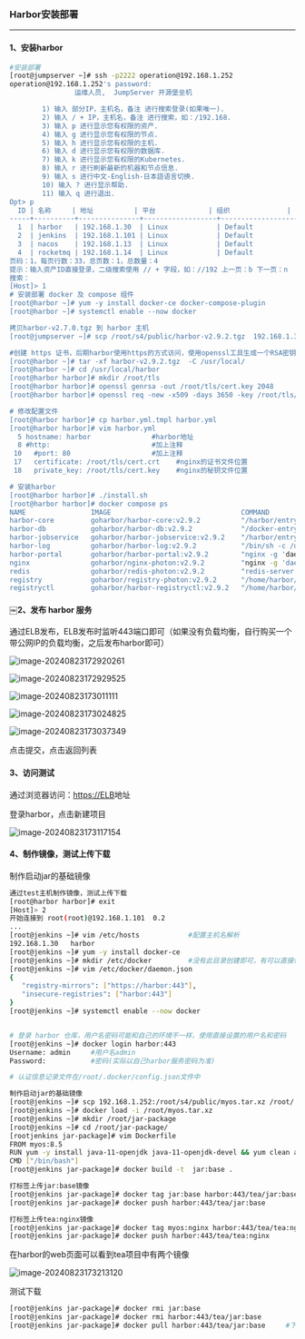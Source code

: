 ### Harbor安装部署

----

#### 1、安装harbor

```bash
#安装部署
[root@jumpserver ~]# ssh -p2222 operation@192.168.1.252
operation@192.168.1.252's password: 
                运维人员,  JumpServer 开源堡垒机

        1) 输入 部分IP，主机名，备注 进行搜索登录(如果唯一).
        2) 输入 / + IP，主机名，备注 进行搜索，如：/192.168.
        3) 输入 p 进行显示您有权限的资产.
        4) 输入 g 进行显示您有权限的节点.
        5) 输入 h 进行显示您有权限的主机.
        6) 输入 d 进行显示您有权限的数据库.
        7) 输入 k 进行显示您有权限的Kubernetes.
        8) 输入 r 进行刷新最新的机器和节点信息.
        9) 输入 s 进行中文-English-日本語语言切换.
        10) 输入 ? 进行显示帮助.
        11) 输入 q 进行退出.
Opt> p
  ID | 名称     | 地址          | 平台             | 组织              | 备注             
-----+----------+---------------+------------------+-------------------+------------------
  1  | harbor   | 192.168.1.30  | Linux            | Default           |                  
  2  | jenkins  | 192.168.1.101 | Linux            | Default           |                  
  3  | nacos    | 192.168.1.13  | Linux            | Default           |                  
  4  | rocketmq | 192.168.1.14  | Linux            | Default           |                  
页码：1，每页行数：33，总页数：1，总数量：4
提示：输入资产ID直接登录，二级搜索使用 // + 字段，如：//192 上一页：b 下一页：n
搜索：
[Host]> 1
# 安装部署 docker 及 compose 组件
[root@harbor ~]# yum -y install docker-ce docker-compose-plugin
[root@harbor ~]# systemctl enable --now docker

拷贝harbor-v2.7.0.tgz 到 harbor 主机 
[root@jumpserver ~]# scp /root/s4/public/harbor-v2.9.2.tgz  192.168.1.30:/root/

#创建 https 证书，后期harbor使用https的方式访问，使用openssl工具生成一个RSA密钥对，放到/root/tls/，名称为cert.key，秘钥位数2048位；使用openssl工具生成一个有效期为10年的证书，私钥使用之前生成的/root/tls/cert.key文件，将生成的证书保存到/root/tls/cert.crt文件中，并设置证书的主题信息
[root@harbor ~]# tar -xf harbor-v2.9.2.tgz  -C /usr/local/
[root@harbor ~]# cd /usr/local/harbor
[root@harbor harbor]# mkdir /root/tls
[root@harbor harbor]# openssl genrsa -out /root/tls/cert.key 2048
[root@harbor harbor]# openssl req -new -x509 -days 3650 -key /root/tls/cert.key -out /root/tls/cert.crt -subj "/C=CN/ST=BJ/L=BJ/O=Tedu/OU=NSD/CN=harbor"

# 修改配置文件
[root@harbor harbor]# cp harbor.yml.tmpl harbor.yml
[root@harbor harbor]# vim harbor.yml
  5 hostname: harbor               #harbor地址
  8 #http:                         #加上注释
 10   #port: 80                    #加上注释
 17   certificate: /root/tls/cert.crt    #nginx的证书文件位置
 18   private_key: /root/tls/cert.key    #nginx的秘钥文件位置

# 安装harbor
[root@harbor harbor]# ./install.sh 
[root@harbor harbor]# docker compose ps
NAME                IMAGE                                COMMAND                  SERVICE       CREATED         STATUS                   PORTS
harbor-core         goharbor/harbor-core:v2.9.2          "/harbor/entrypoint.…"   core          2 minutes ago   Up 2 minutes (healthy)   
harbor-db           goharbor/harbor-db:v2.9.2            "/docker-entrypoint.…"   postgresql    2 minutes ago   Up 2 minutes (healthy)   
harbor-jobservice   goharbor/harbor-jobservice:v2.9.2    "/harbor/entrypoint.…"   jobservice    2 minutes ago   Up 2 minutes (healthy)   
harbor-log          goharbor/harbor-log:v2.9.2           "/bin/sh -c /usr/loc…"   log           2 minutes ago   Up 2 minutes (healthy)   127.0.0.1:1514->10514/tcp
harbor-portal       goharbor/harbor-portal:v2.9.2        "nginx -g 'daemon of…"   portal        2 minutes ago   Up 2 minutes (healthy)   
nginx               goharbor/nginx-photon:v2.9.2         "nginx -g 'daemon of…"   proxy         2 minutes ago   Up 2 minutes (healthy)   0.0.0.0:80->8080/tcp, :::80->8080/tcp, 0.0.0.0:443->8443/tcp, :::443->8443/tcp
redis               goharbor/redis-photon:v2.9.2         "redis-server /etc/r…"   redis         2 minutes ago   Up 2 minutes (healthy)   
registry            goharbor/registry-photon:v2.9.2      "/home/harbor/entryp…"   registry      2 minutes ago   Up 2 minutes (healthy)   
registryctl         goharbor/harbor-registryctl:v2.9.2   "/home/harbor/start.…"   registryctl   2 minutes ago   Up 2 minutes (healthy) 
```

#### ￼2、发布 harbor 服务

通过ELB发布，ELB发布时监听443端口即可（如果没有负载均衡，自行购买一个带公网IP的负载均衡，之后发布harbor即可）

![image-20240823172920261](https://gitee.com/xiaoxinbupa/linux-note/raw/master/linux_base_picture/image-20240823172920261.png)

![image-20240823172929525](https://gitee.com/xiaoxinbupa/linux-note/raw/master/linux_base_picture/image-20240823172929525.png)

![image-20240823173011111](https://gitee.com/xiaoxinbupa/linux-note/raw/master/linux_base_picture/image-20240823173011111.png)

![image-20240823173024825](https://gitee.com/xiaoxinbupa/linux-note/raw/master/linux_base_picture/image-20240823173024825.png)

![image-20240823173037349](https://gitee.com/xiaoxinbupa/linux-note/raw/master/linux_base_picture/image-20240823173037349.png)

点击提交，点击返回列表

#### 3、访问测试

通过浏览器访问：[https://ELB](https://elb/)地址

登录harbor，点击新建项目

![image-20240823173117154](https://gitee.com/xiaoxinbupa/linux-note/raw/master/linux_base_picture/image-20240823173117154.png)

#### 4、制作镜像，测试上传下载

制作启动jar的基础镜像

```bash
通过test主机制作镜像，测试上传下载
[root@harbor harbor]# exit
[Host]> 2
开始连接到 root(root)@192.168.1.101  0.2
...
[root@jenkins ~]# vim /etc/hosts            #配置主机名解析
192.168.1.30   harbor
[root@jenkins ~]# yum -y install docker-ce
[root@jenkins ~]# mkdir /etc/docker         #没有此目录创建即可，有可以直接使用
[root@jenkins ~]# vim /etc/docker/daemon.json
{
   "registry-mirrors": ["https://harbor:443"],
   "insecure-registries": ["harbor:443"]
}
[root@jenkins ~]# systemctl enable --now docker


# 登录 harbor 仓库，用户名密码可能和自己的环境不一样，使用直接设置的用户名和密码
[root@jenkins ~]# docker login harbor:443
Username: admin     #用户名admin
Password:           #密码(实际以自己harbor服务密码为准)

# 认证信息记录文件在/root/.docker/config.json文件中

制作启动jar的基础镜像
[root@jenkins ~]# scp 192.168.1.252:/root/s4/public/myos.tar.xz /root/
[root@jenkins ~]# docker load -i /root/myos.tar.xz 
[root@jenkins ~]# mkdir /root/jar-package
[root@jenkins ~]# cd /root/jar-package/
[rootjenkins jar-package]# vim Dockerfile
FROM myos:8.5
RUN yum -y install java-11-openjdk java-11-openjdk-devel && yum clean all
CMD ["/bin/bash"]
[root@jenkins jar-package]# docker build -t  jar:base .

打标签上传jar:base镜像
[root@jenkins jar-package]# docker tag jar:base harbor:443/tea/jar:base
[root@jenkins jar-package]# docker push harbor:443/tea/jar:base

打标签上传tea:nginx镜像
[root@jenkins jar-package]# docker tag myos:nginx harbor:443/tea/tea:nginx
[root@jenkins jar-package]# docker push harbor:443/tea/tea:nginx
```

在harbor的web页面可以看到tea项目中有两个镜像

![image-20240823173213120](https://gitee.com/xiaoxinbupa/linux-note/raw/master/linux_base_picture/image-20240823173213120.png)

测试下载

```bash
[root@jenkins jar-package]# docker rmi jar:base 
[root@jenkins jar-package]# docker rmi harbor:443/tea/jar:base 
[root@jenkins jar-package]# docker pull harbor:443/tea/jar:base     #下载成功
```

###